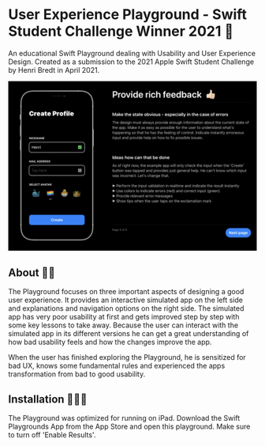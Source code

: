 # User Experience Playground - Swift Student Challenge Winner 2021 🎉
An educational Swift Playground dealing with Usability and User Experience Design. Created as a submission to the 2021 Apple Swift Student Challenge by Henri Bredt in April 2021.

![](Ressources/demo1.jpg)

## About ✌🏻
The Playground focuses on three important aspects of designing a good user experience. It provides an interactive simulated app on the left side and explanations and navigation options on the right side. The simulated app has very poor usability at first and gets improved step by step with some key lessons to take away. Because the user can interact with the simulated app in its different versions he can get a great understanding of how bad usability feels and how the changes improve the app. 

When the user has finished exploring the Playground, he is sensitized for bad UX, knows some fundamental rules and experienced the apps transformation from bad to good usability.

## Installation 👨🏼‍💻
The Playground was optimized for running on iPad. Download the Swift Playgrounds App from the App Store and open this playground. Make sure to turn off 'Enable Results'.
